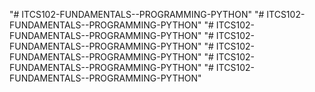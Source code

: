 "# ITCS102-FUNDAMENTALS--PROGRAMMING-PYTHON" 
"# ITCS102-FUNDAMENTALS--PROGRAMMING-PYTHON" 
"# ITCS102-FUNDAMENTALS--PROGRAMMING-PYTHON" 
"# ITCS102-FUNDAMENTALS--PROGRAMMING-PYTHON" 
"# ITCS102-FUNDAMENTALS--PROGRAMMING-PYTHON" 
"# ITCS102-FUNDAMENTALS--PROGRAMMING-PYTHON" 
"# ITCS102-FUNDAMENTALS--PROGRAMMING-PYTHON" 
